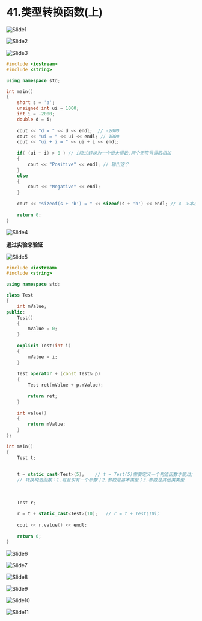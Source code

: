 #  41.类型转换函数(上)



![Slide1](41.类型转换函数(上).assets/Slide1.PNG)



![Slide2](41.类型转换函数(上).assets/Slide2.PNG)



![Slide3](41.类型转换函数(上).assets/Slide3.PNG)

```cpp
#include <iostream>
#include <string>

using namespace std;

int main()
{   
    short s = 'a';
    unsigned int ui = 1000;
    int i = -2000;
    double d = i;
    
    cout << "d = " << d << endl;  // -2000
    cout << "ui = " << ui << endl; // 1000
    cout << "ui + i = " << ui + i << endl;
    
    if( (ui + i) > 0 ) // i隐式转换为一个很大得数,两个无符号得数相加
    {
        cout << "Positive" << endl; // 输出这个
    }
    else
    {
        cout << "Negative" << endl;
    }
    
    cout << "sizeof(s + 'b') = " << sizeof(s + 'b') << endl; // 4 ->本应该是2个short类型相加，为short类型，2个字节；-》实际s转换为int,'b'转换为int，两个int类型相加
    
    return 0;
}

```

![Slide4](41.类型转换函数(上).assets/Slide4.PNG)

**通过实验来验证**

![Slide5](41.类型转换函数(上).assets/Slide5.PNG)

```cpp
#include <iostream>
#include <string>

using namespace std;

class Test
{
    int mValue;
public:
    Test()
    {
        mValue = 0;
    }
    
    explicit Test(int i)
    {
        mValue = i;
    }
    
    Test operator + (const Test& p)
    {
        Test ret(mValue + p.mValue);
        
        return ret;
    }
    
    int value()
    {
        return mValue;
    }
};

int main()
{   
    Test t;
    
    
    t = static_cast<Test>(5);    // t = Test(5)需要定义一个构造函数才能过; t = 5;也可以过，原因：
    // 转换构造函数：1.有且仅有一个参数；2.参数是基本类型；3.参数是其他类类型
    
    
    
    Test r;
    
    r = t + static_cast<Test>(10);   // r = t + Test(10);
    
    cout << r.value() << endl;
    
    return 0;
}

```

![Slide6](41.类型转换函数(上).assets/Slide6.PNG)



![Slide7](41.类型转换函数(上).assets/Slide7.PNG)



![Slide8](41.类型转换函数(上).assets/Slide8.PNG)



![Slide9](41.类型转换函数(上).assets/Slide9.PNG)



![Slide10](41.类型转换函数(上).assets/Slide10.PNG)



![Slide11](41.类型转换函数(上).assets/Slide11.PNG)